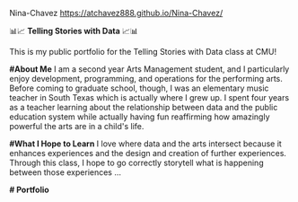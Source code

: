 Nina-Chavez https://atchavez888.github.io/Nina-Chavez/

:bar_chart::chart_with_upwards_trend: **Telling Stories with Data** :chart_with_upwards_trend::bar_chart:

This is my public portfolio for the Telling Stories with Data class at CMU!

**#About Me**
I am a second year Arts Management student, and I particularly enjoy development, programming, and operations for the performing arts. Before coming to graduate school, though, I was an elementary music teacher in South Texas which is actually where I grew up. I spent four years as a teacher learning about the relationship between data and the public education system while actually having fun reaffirming how amazingly powerful the arts are in a child's life.

**#What I Hope to Learn**
I love where data and the arts intersect because it enhances experiences and the design and creation of further experiences. Through this class, I hope to go correctly storytell what is happening between those experiences ...

**# Portfolio**


